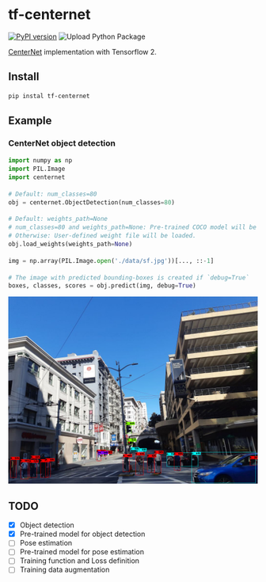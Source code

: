 # tf-centernet
[![PyPI version](https://badge.fury.io/py/tf-centernet.svg)](https://badge.fury.io/py/tf-centernet)
![Upload Python Package](https://github.com/Licht-T/tf-centernet/workflows/Upload%20Python%20Package/badge.svg)

[CenterNet](https://arxiv.org/abs/1904.07850) implementation with Tensorflow 2.

## Install
```bash
pip instal tf-centernet
```

## Example
### CenterNet object detection
```python
import numpy as np
import PIL.Image
import centernet

# Default: num_classes=80
obj = centernet.ObjectDetection(num_classes=80)

# Default: weights_path=None
# num_classes=80 and weights_path=None: Pre-trained COCO model will be loaded.
# Otherwise: User-defined weight file will be loaded.
obj.load_weights(weights_path=None)

img = np.array(PIL.Image.open('./data/sf.jpg'))[..., ::-1]

# The image with predicted bounding-boxes is created if `debug=True`
boxes, classes, scores = obj.predict(img, debug=True)
```
![output](https://raw.githubusercontent.com/Licht-T/tf-centernet/master/data/output.png)

## TODO
* [x] Object detection
* [x] Pre-trained model for object detection
* [ ] Pose estimation
* [ ] Pre-trained model for pose estimation
* [ ] Training function and Loss definition
* [ ] Training data augmentation
